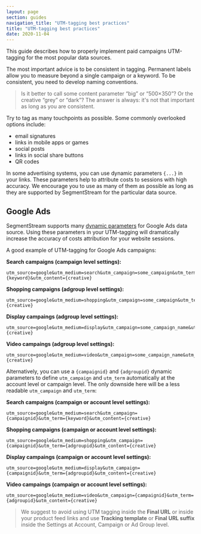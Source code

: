 ```yaml
---
layout: page
section: guides
navigation_title: "UTM-tagging best practices"
title: "UTM-tagging best practices"
date: 2020-11-04
---
```


This guide describes how to properly implement paid campaigns UTM-tagging for the most popular data sources.

The most important advice is to be consistent in tagging. Permanent labels allow you to measure beyond a single campaign or a keyword. To be consistent, you need to develop naming conventions.

> Is it better to call some content parameter “big” or “500×350”? Or the creative “grey” or “dark”? The answer is always: it's not that important as long as you are consistent.

Try to tag as many touchpoints as possible. Some commonly overlooked options include:

- email signatures
- links in mobile apps or games
- social posts
- links in social share buttons
- QR codes

In some advertising systems, you can use dynamic parameters  `{...}` in your links. These parameters help to attribute costs to sessions with high accuracy. We encourage you to use as many of them as possible as long as they are supported by SegmentStream for the particular data source.

## Google Ads

SegmentStream supports many [dynamic parameters](/datasources/google-ads#supported-dynamic-url-parameters) for Google Ads data source. Using these parameters in your UTM-tagging will dramatically increase the accuracy of costs attribution for your website sessions.

A good example of UTM-tagging for Google Ads campaigns:

**Search campaigns (campaign level settings):**
```
utm_source=google&utm_medium=search&utm_campaign=some_campaign&utm_term={keyword}&utm_content={creative}
```
**Shopping campaigns (adgroup level settings):**
```
utm_source=google&utm_medium=shopping&utm_campaign=some_campaign&utm_term=some_adgroup_name&utm_content={creative}
```
**Display campaings (adgroup level settings):**
```
utm_source=google&utm_medium=display&utm_campaign=some_campaign_name&utm_term=some_adgroup_name&utm_content={creative}
```
**Video campaings (adgroup level settings):**
```
utm_source=google&utm_medium=video&utm_campaign=some_campaign_name&utm_term=some_adgroup_name&utm_content={creative}
```

Alternatively, you can use a `{campaignid}` and `{adgroupid}` dynamic parameters to define `utm_campaign` and `utm_term` automatically at the account level or campaign level. The only downside here will be a less readable `utm_campaign` and `utm_term`:

**Search campaigns (campaign or account level settings):**
```
utm_source=google&utm_medium=search&utm_campaign={campaignid}&utm_term={keyword}&utm_content={creative}
```
**Shopping campaigns (campaign or account level settings):**
```
utm_source=google&utm_medium=shopping&utm_campaign={campaignid}&utm_term={adgroupid}&utm_content={creative}
```
**Display campaings (campaign or account level settings):**
```
utm_source=google&utm_medium=display&utm_campaign={campaignid}&utm_term={adgroupid}&utm_content={creative}
```
**Video campaings (campaign or account level settings):**
```
utm_source=google&utm_medium=video&utm_campaign={campaignid}&utm_term={adgroupid}&utm_content={creative}
```

> We suggest to avoid using UTM tagging inside the **Final URL** or inside your product feed links and use **Tracking template** or **Final URL suffix** inside the Settings at Account, Campaign or Ad Group level.
